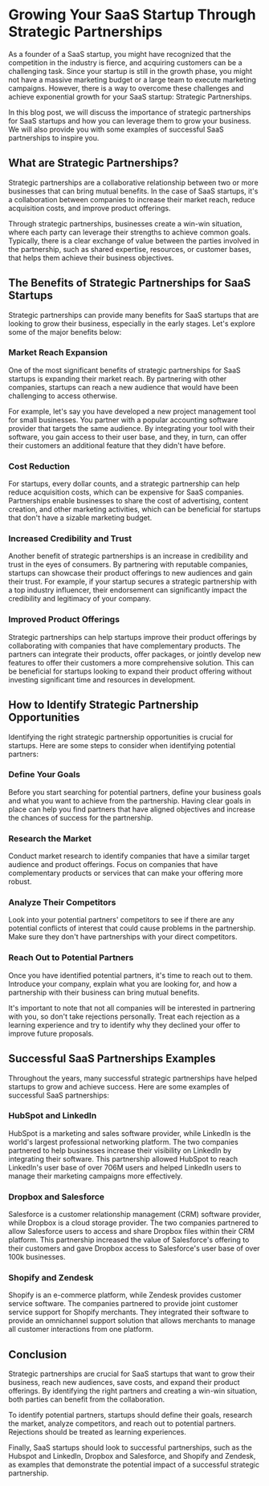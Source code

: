 # Growing Your SaaS Startup Through Strategic Partnerships

As a founder of a SaaS startup, you might have recognized that the competition in the industry is fierce, and acquiring customers can be a challenging task. Since your startup is still in the growth phase, you might not have a massive marketing budget or a large team to execute marketing campaigns. However, there is a way to overcome these challenges and achieve exponential growth for your SaaS startup: Strategic Partnerships.

In this blog post, we will discuss the importance of strategic partnerships for SaaS startups and how you can leverage them to grow your business. We will also provide you with some examples of successful SaaS partnerships to inspire you.

## What are Strategic Partnerships?

Strategic partnerships are a collaborative relationship between two or more businesses that can bring mutual benefits. In the case of SaaS startups, it's a collaboration between companies to increase their market reach, reduce acquisition costs, and improve product offerings.

Through strategic partnerships, businesses create a win-win situation, where each party can leverage their strengths to achieve common goals. Typically, there is a clear exchange of value between the parties involved in the partnership, such as shared expertise, resources, or customer bases, that helps them achieve their business objectives.

## The Benefits of Strategic Partnerships for SaaS Startups

Strategic partnerships can provide many benefits for SaaS startups that are looking to grow their business, especially in the early stages. Let's explore some of the major benefits below:

### Market Reach Expansion

One of the most significant benefits of strategic partnerships for SaaS startups is expanding their market reach. By partnering with other companies, startups can reach a new audience that would have been challenging to access otherwise.

For example, let's say you have developed a new project management tool for small businesses. You partner with a popular accounting software provider that targets the same audience. By integrating your tool with their software, you gain access to their user base, and they, in turn, can offer their customers an additional feature that they didn't have before.

### Cost Reduction

For startups, every dollar counts, and a strategic partnership can help reduce acquisition costs, which can be expensive for SaaS companies. Partnerships enable businesses to share the cost of advertising, content creation, and other marketing activities, which can be beneficial for startups that don't have a sizable marketing budget.

### Increased Credibility and Trust

Another benefit of strategic partnerships is an increase in credibility and trust in the eyes of consumers. By partnering with reputable companies, startups can showcase their product offerings to new audiences and gain their trust. For example, if your startup secures a strategic partnership with a top industry influencer, their endorsement can significantly impact the credibility and legitimacy of your company.

### Improved Product Offerings

Strategic partnerships can help startups improve their product offerings by collaborating with companies that have complementary products. The partners can integrate their products, offer packages, or jointly develop new features to offer their customers a more comprehensive solution. This can be beneficial for startups looking to expand their product offering without investing significant time and resources in development.

## How to Identify Strategic Partnership Opportunities 

Identifying the right strategic partnership opportunities is crucial for startups. Here are some steps to consider when identifying potential partners:

### Define Your Goals

Before you start searching for potential partners, define your business goals and what you want to achieve from the partnership. Having clear goals in place can help you find partners that have aligned objectives and increase the chances of success for the partnership.

### Research the Market 

Conduct market research to identify companies that have a similar target audience and product offerings. Focus on companies that have complementary products or services that can make your offering more robust.

### Analyze Their Competitors

Look into your potential partners' competitors to see if there are any potential conflicts of interest that could cause problems in the partnership. Make sure they don't have partnerships with your direct competitors.

### Reach Out to Potential Partners

Once you have identified potential partners, it's time to reach out to them. Introduce your company, explain what you are looking for, and how a partnership with their business can bring mutual benefits.

It's important to note that not all companies will be interested in partnering with you, so don't take rejections personally. Treat each rejection as a learning experience and try to identify why they declined your offer to improve future proposals.

## Successful SaaS Partnerships Examples

Throughout the years, many successful strategic partnerships have helped startups to grow and achieve success. Here are some examples of successful SaaS partnerships:

### HubSpot and LinkedIn

HubSpot is a marketing and sales software provider, while LinkedIn is the world's largest professional networking platform. The two companies partnered to help businesses increase their visibility on LinkedIn by integrating their software. This partnership allowed HubSpot to reach LinkedIn's user base of over 706M users and helped LinkedIn users to manage their marketing campaigns more effectively.

### Dropbox and Salesforce

Salesforce is a customer relationship management (CRM) software provider, while Dropbox is a cloud storage provider. The two companies partnered to allow Salesforce users to access and share Dropbox files within their CRM platform. This partnership increased the value of Salesforce's offering to their customers and gave Dropbox access to Salesforce's user base of over 100k businesses.

### Shopify and Zendesk

Shopify is an e-commerce platform, while Zendesk provides customer service software. The companies partnered to provide joint customer service support for Shopify merchants. They integrated their software to provide an omnichannel support solution that allows merchants to manage all customer interactions from one platform.

## Conclusion

Strategic partnerships are crucial for SaaS startups that want to grow their business, reach new audiences, save costs, and expand their product offerings. By identifying the right partners and creating a win-win situation, both parties can benefit from the collaboration.

To identify potential partners, startups should define their goals, research the market, analyze competitors, and reach out to potential partners. Rejections should be treated as learning experiences.

Finally, SaaS startups should look to successful partnerships, such as the Hubspot and LinkedIn, Dropbox and Salesforce, and Shopify and Zendesk, as examples that demonstrate the potential impact of a successful strategic partnership.